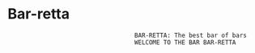 # Bar-retta
                                       BAR-RETTA: The best bar of bars
                                       WELCOME TO THE BAR BAR-RETTA 
